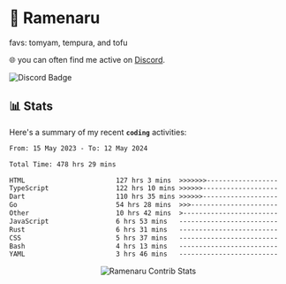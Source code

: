 # 🍜 Ramenaru
favs: tomyam, tempura, and tofu

🌐 you can often find me active on [Discord](https://discordapp.com/users/503291004200157185).

![Discord Badge](https://dcbadge.vercel.app/api/shield/503291004200157185)

## 📊 Stats

Here's a summary of my recent **`coding`** activities:

<!--START_SECTION:waka-->

```txt
From: 15 May 2023 - To: 12 May 2024

Total Time: 478 hrs 29 mins

HTML                       127 hrs 3 mins  >>>>>>>------------------   26.55 %
TypeScript                 122 hrs 10 mins >>>>>>-------------------   25.53 %
Dart                       110 hrs 35 mins >>>>>>-------------------   23.11 %
Go                         54 hrs 28 mins  >>>----------------------   11.38 %
Other                      10 hrs 42 mins  >------------------------   02.24 %
JavaScript                 6 hrs 53 mins   -------------------------   01.44 %
Rust                       6 hrs 31 mins   -------------------------   01.36 %
CSS                        5 hrs 37 mins   -------------------------   01.17 %
Bash                       4 hrs 13 mins   -------------------------   00.88 %
YAML                       3 hrs 46 mins   -------------------------   00.79 %
```

<!--END_SECTION:waka-->

<div style="text-align: center;">
   <img align="center" src="https://github-readme-streak-stats.herokuapp.com/?user=Ramenaru&theme=dark&card_width=520" alt="Ramenaru Contrib Stats" />
</div>

